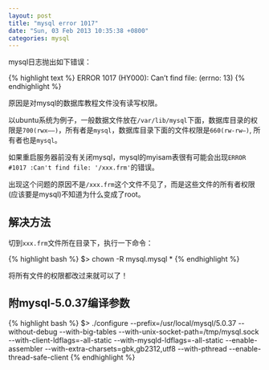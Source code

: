 ```yaml
---
layout: post
title: "mysql error 1017"
date: "Sun, 03 Feb 2013 10:35:38 +0800"
categories: mysql
---
```


mysql日志抛出如下错误：

{% highlight text %}
ERROR 1017 (HY000): Can’t find file:   (errno: 13)
{% endhighlight %}

原因是对mysql的数据库教程文件没有读写权限。

以ubuntu系统为例子，一般数据文件放在`/var/lib/mysql`下面，数据库目录的权限是`700(rwx——)`，所有者是`mysql`，数据库目录下面的文件权限是`660(rw-rw—)`, 所有者也是`mysql`。

如果重启服务器前没有关闭mysql，mysql的myisam表很有可能会出现`ERROR #1017 :Can't find file: '/xxx.frm'`的错误。

出现这个问题的原因不是`/xxx.frm`这个文件不见了，而是这些文件的所有者权限(应该要是mysql)不知道为什么变成了root。

解决方法
-----

切到`xxx.frm`文件所在目录下，执行一下命令：

{% highlight bash %}
$> chown -R mysql.mysql *
{% endhighlight %}

将所有文件的权限都改过来就可以了！

附mysql-5.0.37编译参数
-----

{% highlight bash %}
$> ./configure --prefix=/usr/local/mysql/5.0.37 --without-debug --with-big-tables --with-unix-socket-path=/tmp/mysql.sock --with-client-ldflags=-all-static --with-mysqld-ldflags=-all-static --enable-assembler --with-extra-charsets=gbk,gb2312,utf8 --with-pthread --enable-thread-safe-client
{% endhighlight %}

